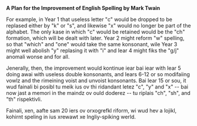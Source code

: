 <html><body><strong>A Plan for the Improvement of English Spelling by Mark Twain</strong>



For example, in Year 1 that useless letter "c" would be dropped to be replased either by "k" or "s", and likewise "x" would no longer be part of the alphabet. The only kase in which "c" would be retained would be the "ch" formation, which will be dealt with later. Year 2 might reform "w" spelling, so that "which" and "one" would take the same konsonant, wile Year 3 might well abolish "y" replasing it with "i" and Iear 4 might fiks the "g/j" anomali wonse and for all.



Jenerally, then, the improvement would kontinue iear bai iear with Iear 5 doing awai with useless double konsonants, and Iears 6-12 or so modifaiing vowlz and the rimeining voist and unvoist konsonants. Bai Iear 15 or sou, it wud fainali bi posibl tu meik ius ov thi ridandant letez "c", "y" and "x" -- bai now jast a memori in the maindz ov ould doderez -- tu riplais "ch", "sh", and "th" rispektivli.

Fainali, xen, aafte sam 20 iers ov orxogrefkl riform, wi wud hev a lojikl, kohirnt speling in ius xrewawt xe Ingliy-spiking werld.</body></html>